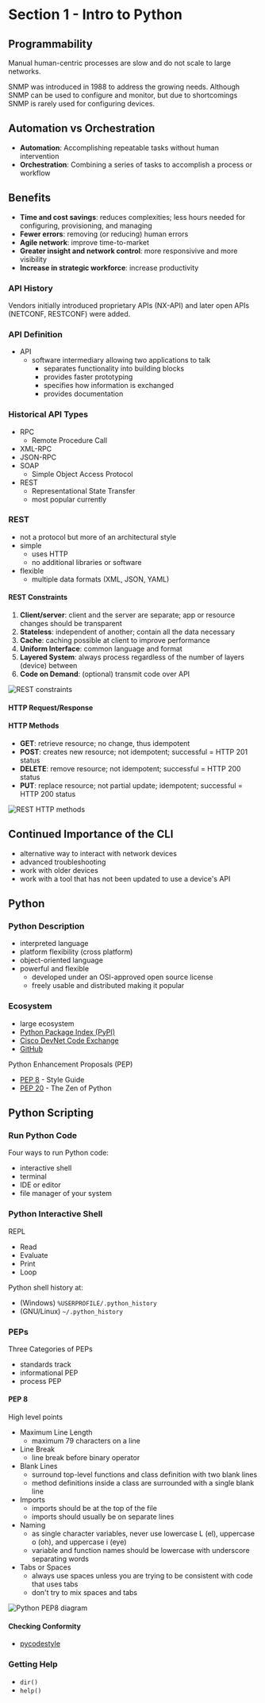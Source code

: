 # Section 1 - Intro to Python

## Programmability

Manual human-centric processes are slow and do not scale to large networks.

SNMP was introduced in 1988 to address the growing needs. Although SNMP can be used to configure and monitor, but due to shortcomings SNMP is rarely used for configuring devices.

## Automation vs Orchestration

* **Automation**: Accomplishing repeatable tasks without human intervention
* **Orchestration**: Combining a series of tasks to accomplish a process or workflow

## Benefits

* **Time and cost savings**: reduces complexities; less hours needed for configuring, provisioning, and managing
* **Fewer errors**: removing (or reducing) human errors
* **Agile network**: improve time-to-market
* **Greater insight and network control**: more responsivive and more visibility
* **Increase in strategic workforce**: increase productivity

### API History

Vendors initially introduced proprietary APIs (NX-API) and later open APIs (NETCONF, RESTCONF) were added.

### API Definition

* API
    * software intermediary allowing two applications to talk
        * separates functionality into building blocks
        * provides faster prototyping
        * specifies how information is exchanged
        * provides documentation

### Historical API Types
* RPC
    * Remote Procedure Call
* XML-RPC
* JSON-RPC
* SOAP
    * Simple Object Access Protocol
* REST
    * Representational State Transfer
    * most popular currently

### REST

* not a protocol but more of an architectural style
* simple
    * uses HTTP
    * no additional libraries or software
* flexible
    * multiple data formats (XML, JSON, YAML)

#### REST Constraints

1. **Client/server**: client and the server are separate; app or resource
changes should be transparent
1. **Stateless**: independent of another; contain all the data necessary
1. **Cache**: caching possible at client to improve performance
1. **Uniform Interface**: common language and format
1. **Layered System**: always process regardless of the number of layers (device) between
1. **Code on Demand**: (optional) transmit code over API

![REST constraints](section01/rest_constraints.png)

#### HTTP Request/Response

#### HTTP Methods

* **GET**: retrieve resource; no change, thus idempotent
* **POST**: creates new resource; not idempotent; successful = HTTP 201 status
* **DELETE**: remove resource;  not idempotent; successful = HTTP 200 status
* **PUT**: replace resource; not partial update; idempotent; successful = HTTP 200 status

![REST HTTP methods](section01/rest_http_methods.png)

## Continued Importance of the CLI

* alternative way to interact with network devices
* advanced troubleshooting
* work with older devices
* work with a tool that has not been updated to use a device's API

## Python

### Python Description

* interpreted language
* platform flexibility (cross platform)
* object-oriented language
* powerful and flexible
    * developed under an OSI-approved open source license
    * freely usable and distributed making it popular

### Ecosystem

* large ecosystem
* [Python Package Index (PyPI)](https://pypi.org/)
* [Cisco DevNet Code Exchange](https://developer.cisco.com/codeexchange/)
* [GitHub](https://github.com)

Python Enhancement Proposals (PEP)
* [PEP 8](https://peps.python.org/pep-0008/) - Style Guide
* [PEP 20](https://peps.python.org/pep-0020/) - The Zen of Python

## Python Scripting

### Run Python Code

Four ways to run Python code:
* interactive shell
* terminal
* IDE or editor
* file manager of your system

### Python Interactive Shell

REPL
* Read
* Evaluate
* Print
* Loop

Python shell history at:
* (Windows) `%USERPROFILE/.python_history`
* (GNU/Linux) `~/.python_history`

### PEPs

Three Categories of PEPs
* standards track
* informational PEP
* process PEP

#### PEP 8

High level points
* Maximum Line Length
    * maximum 79 characters on a line
* Line Break
    * line break before binary operator
* Blank Lines
    * surround top-level functions and class definition with two blank lines
    * method definitions inside a class are surrounded with a single blank line
* Imports
    * imports should be at the top of the file
    * imports should usually be on separate lines
* Naming
    * as single character variables, never use lowercase L (el),
    uppercase o (oh), and uppercase i (eye)
    * variable and function names should be lowercase with underscore separating
    words
* Tabs or Spaces
    * always use spaces unless you are trying to be consistent with code that
    uses tabs
    * don't try to mix spaces and tabs

![Python PEP8 diagram](section01/python_pep8.png)

#### Checking Conformity
* [pycodestyle](https://pypi.org/project/pycodestyle/)

### Getting Help
* `dir()`
* `help()`

